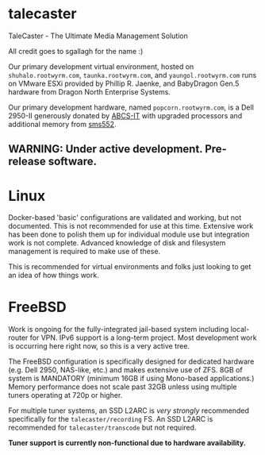 # talecaster
TaleCaster - The Ultimate Media Management Solution

All credit goes to sgallagh for the name :)

Our primary development virtual environment, hosted on `shuhalo.rootwyrm.com`, `taunka.rootwyrm.com`, and `yaungol.rootwyrm.com` runs on VMware ESXi provided by Phillip R. Jaenke, and BabyDragon Gen.5 hardware from Dragon North Enterprise Systems.

Our primary development hardware, named `popcorn.rootwyrm.com`, is a Dell 2950-II generously donated by [ABCS-IT](https://www.reddit.com/user/abcs-it) with upgraded processors and additional memory from [sms552](https://www.reddit.com/user/sms552). 

## WARNING: Under active development. Pre-release software.

# Linux
Docker-based 'basic' configurations are validated and working, but not documented. This is not recommended for use at this time. Extensive work has been done to polish them up for individual module use but integration work is not complete. Advanced knowledge of disk and filesystem management is required to make use of these.

This is recommended for virtual environments and folks just looking to get an idea of how things work.

# FreeBSD
Work is ongoing for the fully-integrated jail-based system including local-router for VPN. IPv6 support is a long-term project. Most development work is occurring here right now, so this is a very active tree.

The FreeBSD configuration is specifically designed for dedicated hardware (e.g. Dell 2950, NAS-like, etc.) and makes extensive use of ZFS. 8GB of system is MANDATORY (minimum 16GB if using Mono-based applications.) Memory performance does not scale past 32GB unless using multiple tuners operating at 720p or higher. 

For multiple tuner systems, an SSD L2ARC is *very strongly* recommended specifically for the `talecaster/recording` FS. An SSD L2ARC is recommended for `talecaster/transcode` but not required.

**Tuner support is currently non-functional due to hardware availability.**
